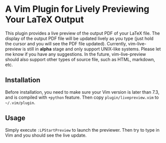 # A Vim Plugin for Lively Previewing Your LaTeX Output

This plugin provides a live preview of the output PDF of your LaTeX file. The
display of the output PDF file will be updated lively as you type (just hold
the cursor and you will see the PDF file updated). Currently, vim-live-preview
is still in **alpha** stage and only support UNIX-like systems. Please let me
know if you have any suggestions. In the future, vim-live-preview should also
support other types of source file, such as HTML, markdown, etc.

## Installation

Before installation, you need to make sure your Vim version is later than 7.3,
and is compiled with `+python` feature. Then copy `plugin/livepreview.vim` to
`~/.vim/plugin`.

## Usage

Simply execute `:LPStartPreview` to launch the previewer. Then try to type in
Vim and you should see the live update.

